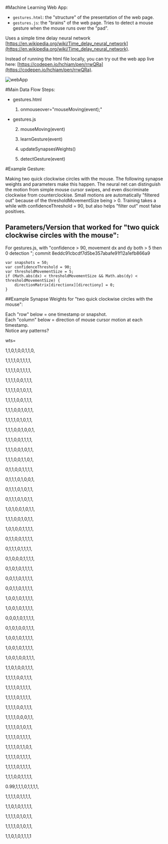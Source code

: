 #Machine Learning Web App:

* `gestures.html`:  the "structure" of the presentation of the web page.
* `gestures.js`:  the "brains" of the web page. Tries to detect a mouse gesture when the mouse runs over the "pad".

Uses a simple time delay neural network [https://en.wikipedia.org/wiki/Time_delay_neural_network](https://en.wikipedia.org/wiki/Time_delay_neural_network).

Instead of running the html file locally, you can try out the web app live here: [https://codepen.io/hchiam/pen/rrwQRa](https://codepen.io/hchiam/pen/rrwQRa).

![webApp](https://github.com/hchiam/machineLearning/blob/master/pictures/LearnGesture.png "a web app that tries to detect a gesture when the mouse runs over the 'pad'")

#Main Data Flow Steps:

* gestures.html

    1) onmouseover="mouseMoving(event);"

* gestures.js

    2) mouseMoving(event)

    3) learnGesture(event)

    4) updateSynapsesWeights()

    5) detectGesture(event)

#Example Gesture:

Making two quick clockwise circles with the mouse.  The following synapse weights and parameters make this happen.  The neural net can distinguish the motion from simple mouse cursor swipes, and even discriminate clockwise from counterclockise.  Small motions are automatically "filtered out" because of the thresholdMovementSize being > 0.  Training takes a while with confidenceThreshold = 90, but also helps "filter out" most false positives.

## Parameters/Version that worked for "two quick clockwise circles with the mouse":

For gestures.js, with "confidence > 90, movement dx and dy both > 5 then 0 detection "; commit 8eddc91cbcdf7d5be357abafe91f12a1efb866a9

```
var snapshots = 50;
var confidenceThreshold = 90;
var thresholdMovementSize = 5;
if (Math.abs(dx) < thresholdMovementSize && Math.abs(dy) < thresholdMovementSize) {
    directionMatrix[directionx][directiony] = 0;
}
```

##Example Synapse Weights for "two quick clockwise circles with the mouse":

Each "row" below = one timestamp or snapshot.  
Each "column" below = direction of mouse cursor motion at each timestamp.  
Notice any patterns?

wts=

1,1,0,1,0,0,1,1,0,

1,1,1,1,0,1,1,1,1,

1,1,1,1,0,1,1,1,1,

1,1,1,1,0,0,1,1,1,

1,1,1,1,0,1,0,1,1,

1,1,1,1,0,0,1,1,1,

1,1,1,0,0,1,0,1,1,

1,1,1,1,0,1,0,1,1,

1,1,1,0,0,1,0,0,1,

1,1,1,0,0,1,1,1,1,

1,1,1,0,0,1,0,1,1,

1,1,1,0,0,1,1,0,1,

0,1,1,0,0,1,1,1,1,

0,1,1,1,0,1,0,0,1,

0,1,1,1,0,1,0,1,1,

0,1,1,1,0,1,0,1,1,

1,0,1,0,0,1,0,1,1,

1,1,1,0,0,1,0,1,1,

1,0,1,0,0,1,1,1,1,

0,1,1,0,0,1,1,1,1,

0,1,1,1,0,1,1,1,1,

0,1,0,0,0,1,1,1,1,

0,1,0,1,0,1,1,1,1,

0,0,1,1,0,1,1,1,1,

0,0,1,1,0,1,1,1,1,

1,0,0,1,0,1,1,1,1,

1,0,0,1,0,1,1,1,1,

0,0,0,1,0,1,1,1,1,

0,1,0,1,0,0,1,1,1,

1,0,0,1,0,1,1,1,1,

1,0,0,1,0,1,1,1,1,

1,0,0,1,0,0,1,1,1,

1,1,0,1,0,0,1,1,1,

1,1,1,1,0,0,1,1,1,

1,1,1,1,0,1,1,1,1,

1,1,1,1,0,1,1,1,1,

1,1,1,1,0,0,1,1,1,

1,1,1,1,0,0,0,1,1,

1,1,1,1,0,1,0,1,1,

1,1,1,1,0,1,1,1,1,

1,1,1,1,0,1,1,0,1,

1,1,1,1,0,1,1,1,1,

1,1,1,1,0,1,1,1,1,

1,1,1,0,0,1,1,1,1,

0.99,1,1,1,0,1,1,1,1,

1,1,1,1,0,1,1,1,1,

1,1,0,1,0,1,1,1,1,

1,1,1,1,0,1,0,1,1,

1,1,1,1,0,1,0,1,1,

1,1,0,1,0,1,1,1,1
